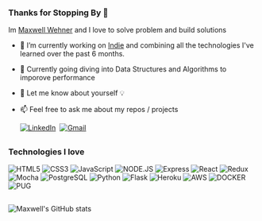 ### Thanks for Stopping By 👋

Im [Maxwell Wehner](https://maxwellwehner.github.io) and I love to solve problem and build solutions

- 🔭 I’m currently working on [Indie](https://github.com/MaxwellWehner/Indie) and combining all the technologies I've learned over the past 6 months.

- 🌱 Currently going diving into Data Structures and Algorithms to imporove performance

- 💬 Let me know about yourself 💡

- 📫 Feel free to ask me about my repos / projects

    <p> 
    <a href="https://www.linkedin.com/in/maxwell-wehner-7a2066220/"><img src="https://img.shields.io/badge/linkedin-%230077B5.svg?&style=for-the-badge&logo=linkedin&logoColor=white" alt="LinkedIn" /></a>&nbsp; 
    <a href="mailto:maxwehnerwork@gmail.com?subject=GitHub"><img src="https://img.shields.io/badge/gmail-%23D14836.svg?&style=for-the-badge&logo=gmail&logoColor=white" alt="Gmail"/></a>&nbsp; 
    </p> 

##

### Technologies I love

![HTML5](https://img.shields.io/badge/html5-%23E34F26.svg?&style=for-the-badge&logo=html5&logoColor=white)
![CSS3](https://img.shields.io/badge/css3-%231572B6.svg?&style=for-the-badge&logo=css3&logoColor=white)
![JavaScript](https://img.shields.io/badge/javascript-%23323330.svg?&style=for-the-badge&logo=javascript&logoColor=%23F7DF1E)
![NODE.JS](https://img.shields.io/badge/node.js-%2343853D.svg?&style=for-the-badge&logo=node.js&logoColor=white)
![Express](https://img.shields.io/badge/Express.js-000000?style=for-the-badge&logo=express&logoColor=white)
![React](https://img.shields.io/badge/react-%2320232a.svg?&style=for-the-badge&logo=react&logoColor=%2361DAFB)
![Redux](https://img.shields.io/badge/redux-%23593d88.svg?&style=for-the-badge&logo=redux&logoColor=white)
![Mocha](https://img.shields.io/badge/-mocha-%238D6748?&style=for-the-badge&logo=mocha&logoColor=white)
![PostgreSQL](https://img.shields.io/badge/postgres-%23316192.svg?&style=for-the-badge&logo=postgresql&logoColor=white)
![Python](https://img.shields.io/badge/python-%2314354C.svg?&style=for-the-badge&logo=python&logoColor=white)
![Flask](https://img.shields.io/badge/flask-%23000.svg?&style=for-the-badge&logo=flask&logoColor=white)
![Heroku](https://img.shields.io/badge/heroku-%23430098.svg?&style=for-the-badge&logo=heroku&logoColor=white)
![AWS](https://img.shields.io/badge/Amazon_AWS-232F3E?style=for-the-badge&logo=amazon-aws&logoColor=white)
![DOCKER](https://img.shields.io/badge/docker-0088CC?&style=for-the-badge&logo=docker&logoColor=white)
![PUG](https://img.shields.io/badge/pug-A86454?&style=for-the-badge&logo=pug&logoColor=white)

##

![Maxwell's GitHub stats](https://github-readme-stats.vercel.app/api?username=MaxwellWehner&show_icons=true&theme=tokyonight)

